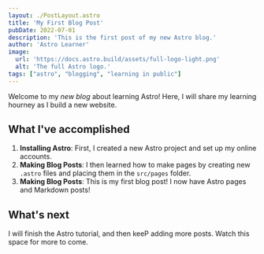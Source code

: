 ```yaml
---
layout: ./PostLayout.astro
title: 'My First Blog Post'
pubDate: 2022-07-01
description: 'This is the first post of my new Astro blog.'
author: 'Astro Learner'
image:
  url: 'https://docs.astro.build/assets/full-logo-light.png'
  alt: 'The full Astro logo.'
tags: ["astro", "blogging", "learning in public"]
---
```


Welcome to my _new blog_ about learning Astro! Here, I will share my learning hourney as I build a new website.

## What I've accomplished

1. **Installing Astro**: First, I created a new Astro project and set up my online accounts.
2. **Making Blog Posts**: I then learned how to make pages by creating new `.astro` files and placing them in the `src/pages` folder.
3. **Making Blog Posts**: This is my first blog post! I now have Astro pages and Markdown posts!

## What's next

I will finish the Astro tutorial, and then keeP adding more posts. Watch this space for more to come.